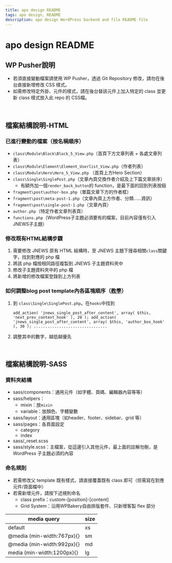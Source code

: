 ```yaml
---
title: apo design README
tags: apo design, README
description: apo design WordPress backend and file README file
---
```

# apo design README

## WP Pusher說明
- 若須直接變動檔案請使用 WP Pusher，透過 Git Repository 修改，請勿在後台直接新增修改 CSS 樣式。
- 如需修改特定外掛、元件的樣式，請在後台替該元件上加入特定的 class 並更新 class 樣式放入此 repo 的 CSS檔。

<br/>

## 檔案結構說明-HTML
### 已進行變動的檔案（按名稱順序）
- `class\Module\Block\Block_5_View.php`（首頁下方文章列表 + 各處文章列表）
- `class\Module\Element\Element_Userlist_View.php`（作者列表）
- `class\Module\Hero\Hero_5_View.php` （首頁上方Hero Section）
- `class\Single\SinglePost.php`（文章內頁交換作者介紹及上下篇文章排序）
    - 有額外加一個`render_back_button`的 function，是最下面的回到列表按鈕
- `fragment\post\author-box.php`（單篇文章下方的作者框）
- `fragment\post\meta-post-1.php`（文章內頁上方作者、分類......資訊）
- `fragment\post\single-post-1.php`（文章內頁）
- `author.php`（特定作者文章列表頁）
- `functions.php`（WordPress子主題必須要有的檔案，目前內容僅有引入JNEWS子主題）

### 修改既有HTML結構步驟
1. 需要修改 JNEWS 原有 HTML 結構時，至 JNEWS 主題下搜尋相關`class`關鍵字，找到對應的 php 檔
2. 將該 php 檔按相同路徑複製到 JNEWS 子主題資料夾中
3. 修改子主題資料夾中的 php 檔
4. 將新增的修改檔案登錄到上方列表

### 如何調整blog post template內各區塊順序（[教學](https://support.jegtheme.com/forums/topic/change-blocks-order-in-post-template/)）

1. 到 `class\Single\SinglePost.php`。在`hooks`中找到

    `add_action( 'jnews_single_post_after_content', array( $this, 'next_prev_content_hook' ), 20 );
    add_action( 'jnews_single_post_after_content', array( $this, 'author_box_hook' ), 30 );
    ................................`
2. 調整其中的數字，越低越優先

<br/>

## 檔案結構說明-SASS
### 資料夾結構
- sass/components：通用元件（如字體、頁碼、編輯器內容等等）
- sass/helpers：
    - mixin：放`mixin`
    - variable：放顏色、字體變數
- sass/layout：通用區塊（如header、footer、sidebar、grid 等）
- sass/pages：各頁面設定
    - category
    - index
- sass/_reset.scss
- sass/style.scss：主檔案，從這邊引入其他元件，最上面的註解勿刪，是 WordPress 子主題必須的內容

### 命名規則
- 若需修改父 template 既有樣式，請直接覆蓋既有 class 即可（但需寫在對應元件/頁面檔中）
- 若需新增元件，請按下述規則命名
    - class prefix：custom-[position]-[content]
    - Grid System：沿用WPBakery自由排版套件、只新增客製 flex 部分

| media query                    | size   |
| ------------------------------ | ------ |
| default                        | xs     |
| @media (min-width:767px){}     | sm     |
| @media (min-width:992px){}     | md     |
| media (min-width:1200px){}     | lg     |